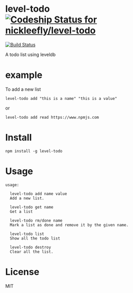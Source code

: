 # level-todo [ ![Codeship Status for nickleefly/level-todo](https://codeship.com/projects/deb71b40-919c-0132-3ac4-76ae55305aa6/status?branch=master)](https://codeship.com/projects/61721)
[![Build Status](https://travis-ci.org/nickleefly/level-todo.svg?branch=master)](https://travis-ci.org/nickleefly/level-todo)

A todo list using leveldb

# example

To add a new list

```
level-todo add "this is a name" "this is a value"
```

or

```
level-todo add read https://www.npmjs.com
```

# Install

`npm install -g level-todo`

# Usage

```
usage:

  level-todo add name value
  Add a new list.

  level-todo get name
  Get a list

  level-todo rm/done name
  Mark a list as done and remove it by the given name.

  level-todo list
  Show all the todo list

  level-todo destroy
  Clear all the list.
```
# License

MIT
